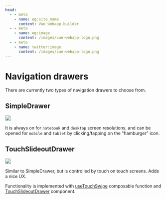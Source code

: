 ```yaml
---
head:
  - - meta
    - name: og:site_name
      content: Vue webapp builder
  - - meta
    - name: og:image
      content: /images/vue-webapp-logo.png
  - - meta
    - name: twitter:image
      content: /images/vue-webapp-logo.png
---
```


# Navigation drawers

There are currently two types of navigation drawers to choose from.

## SimpleDrawer

![](/images/vue-webapp/drawer-simple.png)

It is always on for `notebook` and `desktop` screen resolutions, and can be opened for `mobile` and `tablet` by clicking/tapping on the "hamburger" icon.

## TouchSlideoutDrawer

![](/images/vue-webapp/drawer-touch.gif)

Similar to SimpleDrawer, but is controlled by touch on touch screens. Adds a nice UX.

Functionality is implemented with [useTouchSwipe](https://github.com/vuesence/vue-webapp/blob/main/src/composables/useTouchSwipe.ts) composable function and [TouchSlideoutDrawer](https://github.com/vuesence/vue-webapp/blob/main/src/components/drawers/TouchSlideoutDrawer.vue) component.


<style scoped>
img {
    border: 1px solid #ddd;
}
</style>